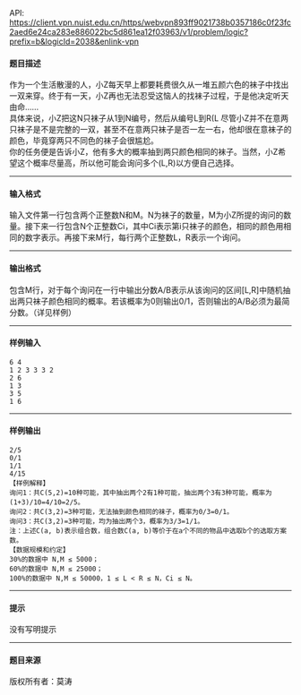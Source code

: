 API: https://client.vpn.nuist.edu.cn/https/webvpn893ff9021738b0357186c0f23fc2aed6e24ca283e886022bc5d861ea12f03963/v1/problem/logic?prefix=b&logicId=2038&enlink-vpn

#### 题目描述

作为一个生活散漫的人，小Z每天早上都要耗费很久从一堆五颜六色的袜子中找出一双来穿。终于有一天，小Z再也无法忍受这恼人的找袜子过程，于是他决定听天由命……  
具体来说，小Z把这N只袜子从1到N编号，然后从编号L到R(L 尽管小Z并不在意两只袜子是不是完整的一双，甚至不在意两只袜子是否一左一右，他却很在意袜子的颜色，毕竟穿两只不同色的袜子会很尴尬。  
你的任务便是告诉小Z，他有多大的概率抽到两只颜色相同的袜子。当然，小Z希望这个概率尽量高，所以他可能会询问多个(L,R)以方便自己选择。

---

#### 输入格式

输入文件第一行包含两个正整数N和M。N为袜子的数量，M为小Z所提的询问的数量。接下来一行包含N个正整数Ci，其中Ci表示第i只袜子的颜色，相同的颜色用相同的数字表示。再接下来M行，每行两个正整数L，R表示一个询问。

---

#### 输出格式

包含M行，对于每个询问在一行中输出分数A/B表示从该询问的区间\[L,R\]中随机抽出两只袜子颜色相同的概率。若该概率为0则输出0/1，否则输出的A/B必须为最简分数。（详见样例）

---

#### 样例输入
```
6 4
1 2 3 3 3 2
2 6
1 3
3 5
1 6

```

---

#### 样例输出
```
2/5
0/1
1/1
4/15
【样例解释】
询问1：共C(5,2)=10种可能，其中抽出两个2有1种可能，抽出两个3有3种可能，概率为(1+3)/10=4/10=2/5。
询问2：共C(3,2)=3种可能，无法抽到颜色相同的袜子，概率为0/3=0/1。
询问3：共C(3,2)=3种可能，均为抽出两个3，概率为3/3=1/1。
注：上述C(a, b)表示组合数，组合数C(a, b)等价于在a个不同的物品中选取b个的选取方案数。
【数据规模和约定】
30%的数据中 N,M ≤ 5000；
60%的数据中 N,M ≤ 25000；
100%的数据中 N,M ≤ 50000，1 ≤ L < R ≤ N，Ci ≤ N。

```

---

#### 提示

没有写明提示

---

#### 题目来源

版权所有者：莫涛